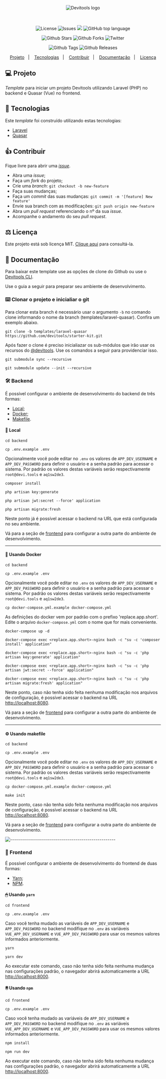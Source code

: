 <div align="center">
  <img alt="Devitools logo" src="https://devi.tools/images/logo-horizontal.png" />
</div>
<br>
<br>
<p align="center">
  <a href="#" style="text-decoration: none">
    <img alt="License" src="https://img.shields.io/github/license/devitools/starter-kit?color=34CB79" />
  </a>
  <a href="https://github.com/devitools/starter-kit/issues" style="text-decoration: none" target="_blank">
    <img alt="Issues" src="https://img.shields.io/github/issues/devitools/starter-kit?color=34CB79" />
  </a>
    <a href="https://github.com/devitools/starter-kit/graphs/contributors" style="text-decoration: none" target="_blank">
    <img src="https://img.shields.io/github/contributors/devitools/starter-kit?color=34CB79" />
  </a>
  <a href="#" style="text-decoration: none">
    <img alt="GitHub top language" src="https://img.shields.io/github/languages/top/devitools/starter-kit?color=34CB79" />
  </a>
</p>

<p align="center">
  <a href="https://github.com/devitools/starter-kit/stargazers" style="text-decoration: none" target="_blank">
    <img alt="Github Stars" src="https://img.shields.io/github/stars/devitools/starter-kit?style=social" />
  </a>
  <a href="https://github.com/devitools/starter-kit/network/members" style="text-decoration: none" target="_blank">
    <img alt="Github Forks" src="https://img.shields.io/github/forks/devitools/starter-kit?style=social" />
  </a>
  <a href="https://twitter.com/devitools" style="text-decoration: none" target="_blank">
    <img alt="Twitter" src="https://img.shields.io/twitter/follow/devitools?label=Twitter&style=social" />
  </a>
</p>

<p align="center">
  <a href="https://github.com/devitools/starter-kit/tags" style="text-decoration: none" target="_blank">
    <img alt="Github Tags" src="https://img.shields.io/github/v/tag/devitools/starter-kit.svg?logo=github" />
  </a>
  <a href="https://github.com/devitools/starter-kit/releases" style="text-decoration: none" target="_blank">
    <img alt="Github Releases" src="https://img.shields.io/github/last-commit/devitools/starter-kit.svg?label=Updated&logo=github&maxAge=600" />
  </a>
</p>

<p align="center">
 <a href="#-projeto">Projeto</a>&nbsp;&nbsp;&nbsp;|&nbsp;&nbsp;&nbsp;
  <a href="#-tecnologias">Tecnologias</a>&nbsp;&nbsp;&nbsp;|&nbsp;&nbsp;&nbsp;
  <a href="#-contribuir">Contribuir</a>&nbsp;&nbsp;&nbsp;|&nbsp;&nbsp;&nbsp;
  <a href="#+1-documentacao">Documentação</a>&nbsp;&nbsp;&nbsp;|&nbsp;&nbsp;&nbsp;
  <a href="#memo-licença">Licença</a>
</p>

## 💻 Projeto

_Template_ para iniciar um projeto Devitools utilizando Laravel (PHP) no backend e Quasar (Vue) no frontend.

## 🚀 Tecnologias

Este _template_ foi construído utilizando estas tecnologias:

- [Laravel](https://laravel.com)
- [Quasar](https://quasar.dev)

## 👍 Contribuir

Fique livre para abrir uma [_issue_](https://github.com/devitools/starter-kit/issues).

- Abra uma _issue_;
- Faça um _fork_ do projeto;
- Crie uma _branch_: `git checkout -b new-feature`
- Faça suas mudanças;
- Faça um _commit_ das suas mudanças: `git commit -m '[feature] New feature'`
- Envie sua branch com as modificações: `git push origin new-feature`
- Abra um _pull request_ referenciando o nº da sua _issue_.
- Acompanhe o andamento do seu _pull request_.

## ⚖ Licença

Este projeto está sob licença MIT. [Clique aqui](./LICENSE.md) para consultá-la.

## 📝 Documentação

Para baixar este template use as opções de clone do Github ou use o [Devitools CLI](https://github.com/devitools/cli).

Use o guia a seguir para preparar seu ambiente de desenvolvimento.

### ⌨️ Clonar o projeto e inicialiar o git

Para clonar esta branch é necessário usar o argumento `-b` no comando clone informando o nome da branch (templates/laravel-quasar).
Confira um exemplo abaixo.
```shell
git clone -b templates/laravel-quasar https://github.com/devitools/starter-kit.git
```

Após fazer o clone é preciso inicialiazar os sub-módulos que irão usar os recursos do [@devitools](https://devi.tools).
Use os comandos a seguir para providenciar isso.
```shell
git submodule sync --recursive
```
```shell
git submodule update --init --recursive
```

### 🛠 Backend

É possível configurar o ambiente de desenvolvimento do backend de três formas:
  - [Local](#-local);
  - [Docker](#-usando-docker);
  - [Makefile](#-usando-makefile).

#### 🏡 Local

```shell
cd backend
```

```shell
cp .env.example .env
```
Opcionalmente você pode editar no `.env` os valores de `APP_DEV_USERNAME` e `APP_DEV_PASSWORD` para definir o usuário e a senha padrão para acessar o sistema.
Por padrão os valores destas variáveis serão respectivamente `root@devi.tools` e `aq1sw2de3`.

```shell
composer install
```

```shell
php artisan key:generate
```

```shell
php artisan jwt:secret --force' application
```

```shell
php artisan migrate:fresh
```

Neste ponto já é possível acessar o backend na URL que está configurada no seu ambiente.

Vá para a seção de [frontend](#-frontend) para configurar a outra parte do ambiente de desenvolvimento.

---
#### 🐋 Usando Docker

```shell
cd backend
```

```shell
cp .env.example .env
```
Opcionalmente você pode editar no `.env` os valores de `APP_DEV_USERNAME` e `APP_DEV_PASSWORD` para definir o usuário e a senha padrão para acessar o sistema.
Por padrão os valores destas variáveis serão respectivamente `root@devi.tools` e `aq1sw2de3`.

```shell
cp docker-compose.yml.example docker-compose.yml
```
As definições do docker vem por padrão com o prefixo 'replace.app.short'. Edite o arquivo `docker-compose.yml` com o nome que for mais conveniente.

```shell
docker-compose up -d
```

```shell
docker-compose exec <replace.app.short>-nginx bash -c "su -c 'composer install' application"
```

```shell
docker-compose exec <replace.app.short>-nginx bash -c "su -c 'php artisan key:generate' application"
```

```shell
docker-compose exec <replace.app.short>-nginx bash -c "su -c 'php artisan jwt:secret --force' application"
```

```shell
docker-compose exec <replace.app.short>-nginx bash -c "su -c 'php artisan migrate:fresh' application"
```

Neste ponto, caso não tenha sido feita nenhuma modificação nos arquivos de configuração, é possível acessar o backend na URL [http://localhost:8080](http://localhost:8080).

Vá para a seção de [frontend](#-frontend) para configurar a outra parte do ambiente de desenvolvimento.

---
#### ⚙ Usando makefile

```shell
cd backend
```

```shell
cp .env.example .env
```

Opcionalmente você pode editar no `.env` os valores de `APP_DEV_USERNAME` e `APP_DEV_PASSWORD` para definir o usuário e a senha padrão para acessar o sistema.
Por padrão os valores destas variáveis serão respectivamente `root@devi.tools` e `aq1sw2de3`.

```shell
cp docker-compose.yml.example docker-compose.yml
```

```shell
make init
```

Neste ponto, caso não tenha sido feita nenhuma modificação nos arquivos de configuração, é possível acessar o backend na URL [http://localhost:8080](http://localhost:8080).

Vá para a seção de [frontend](#-frontend) para configurar a outra parte do ambiente de desenvolvimento.

![-----------------------------------------------------](https://raw.githubusercontent.com/andreasbm/readme/master/assets/lines/water.png)
### 🎨 Frontend

É possível configurar o ambiente de desenvolvimento do frontend de duas formas:
- [Yarn](#-usando-yarn);
- [NPM](#-usando-npm).

#### 🖱 Usando `yarn`

```shell
cd frontend
```

```shell
cp .env.example .env
```

Caso você tenha mudado as variáveis de `APP_DEV_USERNAME` e `APP_DEV_PASSWORD` no backend modifique no `.env` as variáveis `VUE_APP_DEV_USERNAME` e `VUE_APP_DEV_PASSWORD` para usar os mesmos valores informados anteriormente.

```shell
yarn
```

```shell
yarn dev
```

Ao executar este comando, caso não tenha sido feita nenhuma mudança nas configurações padrão, o navegador abrirá automaticamente a URL [http://localhost:8000](http://localhost:8000).

#### 🖲 Usando `npm`

```shell
cd frontend
```

```shell
cp .env.example .env
```

Caso você tenha mudado as variáveis de `APP_DEV_USERNAME` e `APP_DEV_PASSWORD` no backend modifique no `.env` as variáveis `VUE_APP_DEV_USERNAME` e `VUE_APP_DEV_PASSWORD` para usar os mesmos valores informados anteriormente.

```shell
npm install
```

```shell
npm run dev
```

Ao executar este comando, caso não tenha sido feita nenhuma mudança nas configurações padrão, o navegador abrirá automaticamente a URL [http://localhost:8000](http://localhost:8000).

